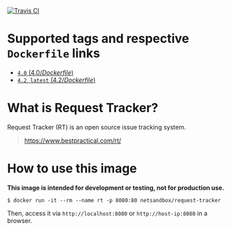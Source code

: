 [![Travis CI](https://img.shields.io/travis/cloos/docker-rt/master.svg)](https://travis-ci.org/cloos/docker-rt/branches)
# Supported tags and respective `Dockerfile` links

-	[`4.0` (4.0/*Dockerfile*)](https://github.com/cloos/docker-rt/blob/master/4.0/Dockerfile)
-	[`4.2`, `latest` (4.2/*Dockerfile*)](https://github.com/cloos/docker-rt/blob/master/4.2/Dockerfile)

# What is Request Tracker?

Request Tracker (RT) is an open source issue tracking system.

> https://www.bestpractical.com/rt/

# How to use this image

**This image is intended for development or testing, not for production use.**

```console
$ docker run -it --rm --name rt -p 8080:80 netsandbox/request-tracker
```

Then, access it via `http://localhost:8080` or `http://host-ip:8080` in a browser.
